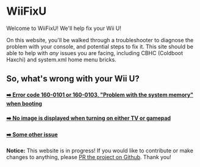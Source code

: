# WiiFixU

Welcome to WiiFixU! We'll help fix your Wii U!

On this website, you'll be walked through a troubleshooter to diagnose the problem with your console, and potential steps to fix it. This site should be able to help with *any* issues you are facing, including CBHC (Coldboot Haxchi) and system.xml home menu bricks.

## So, what's wrong with your Wii U?

#### [➡️ Error code 160-0101 or 160-0103, "Problem with the system memory" when booting](system-memory.md)
#### [➡️ No image is displayed when turning on either TV or gamepad](no-display.md)
#### [➡️ Some other issue](misc.md)

**Notice:** This website is in progress! If you would like to contribute or make changes to anything, please [PR the project on Github](https://github.com/fortheusers/wiifixu.com). Thank you!